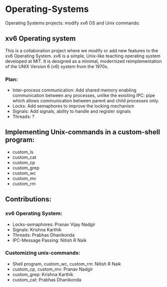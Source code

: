 # Operating-Systems
Operating Systems projects: modify xv6 OS and Unix commands:

## xv6 Operating system
This is a collaboration project where we modify or add new features to the xv6 Operating System. xv6 is a simple, Unix-like teaching operating system developed at MIT. It is  designed as a minimal, modernized reimplementation of the UNIX Version 6 (v6) system from the 1970s.
### Plan:
- Inter-process communication: Add shared memory enabling communication between any processes, unlike the exisiting IPC: pipe which allows communication between parent and child processes only.
- Locks: Add semaphores to improve the locking mechanism
- Signals: Add signals, ability to handle and register signals
- Threads: ?


## Implementing Unix-commands in a custom-shell program:
* custom_ls
* custom_cat
* custom_cp
* custom_grep
* custom_wc
* custom_mv
* custom_rm


## Contributions:
### xv6 Operating System:
* Locks-semaphores: Pranav Vijay Nadgir
* Signals: Krishna Karthik
* Threads: Prabhas Dhanikonda
* IPC-Message Passing: Nitish R Naik 


### Customizing unix-commands:
* Shell program, custom_wc, custom_rm: Nitish R Naik
* custom_cp, custom_mv: Pranav Nadgir
* custom_grep: Krishna Karthik
* custom_cat: Prabhas Dhanikonda
